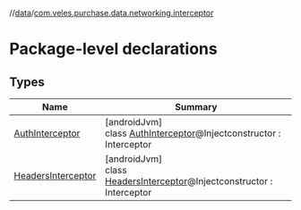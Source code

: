 //[data](../../index.md)/[com.veles.purchase.data.networking.interceptor](index.md)

# Package-level declarations

## Types

| Name | Summary |
|---|---|
| [AuthInterceptor](-auth-interceptor/index.md) | [androidJvm]<br>class [AuthInterceptor](-auth-interceptor/index.md)@Injectconstructor : Interceptor |
| [HeadersInterceptor](-headers-interceptor/index.md) | [androidJvm]<br>class [HeadersInterceptor](-headers-interceptor/index.md)@Injectconstructor : Interceptor |

